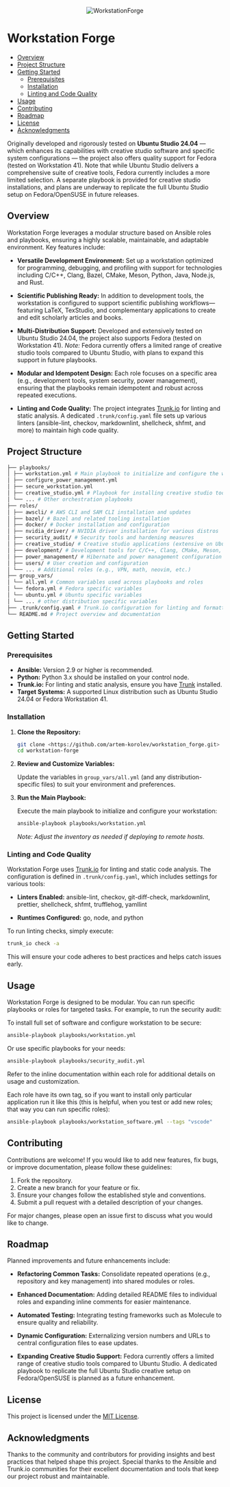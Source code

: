 <!-- markdownlint-disable MD033 MD041 -->
<p align="center">
  <img src="logo.webp" alt="WorkstationForge">
</p>
<!-- markdownlint-enable MD033 MD041 -->

# Workstation Forge

<!-- TOC tocDepth:2..3 chapterDepth:2..6 -->

- [Overview](#overview)
- [Project Structure](#project-structure)
- [Getting Started](#getting-started)
  - [Prerequisites](#prerequisites)
  - [Installation](#installation)
  - [Linting and Code Quality](#linting-and-code-quality)
- [Usage](#usage)
- [Contributing](#contributing)
- [Roadmap](#roadmap)
- [License](#license)
- [Acknowledgments](#acknowledgments)

<!-- /TOC -->

Originally developed and rigorously tested on **Ubuntu Studio 24.04** — which enhances its capabilities with creative studio software and specific system configurations — the project also offers quality support for Fedora (tested on Workstation 41). Note that while Ubuntu Studio delivers a comprehensive suite of creative tools, Fedora currently includes a more limited selection. A separate playbook is provided for creative studio installations, and plans are underway to replicate the full Ubuntu Studio setup on Fedora/OpenSUSE in future releases.

## Overview

Workstation Forge leverages a modular structure based on Ansible roles and playbooks, ensuring a highly scalable, maintainable, and adaptable environment. Key features include:

- **Versatile Development Environment:**
  Set up a workstation optimized for programming, debugging, and profiling with support for technologies including C/C++, Clang, Bazel, CMake, Meson, Python, Java, Node.js, and Rust.

- **Scientific Publishing Ready:**
  In addition to development tools, the workstation is configured to support scientific publishing workflows—featuring LaTeX, TexStudio, and complementary applications to create and edit scholarly articles and books.

- **Multi-Distribution Support:**
  Developed and extensively tested on Ubuntu Studio 24.04, the project also supports Fedora (tested on Workstation 41). _Note:_ Fedora currently offers a limited range of creative studio tools compared to Ubuntu Studio, with plans to expand this support in future playbooks.

- **Modular and Idempotent Design:**
  Each role focuses on a specific area (e.g., development tools, system security, power management), ensuring that the playbooks remain idempotent and robust across repeated executions.

- **Linting and Code Quality:**
  The project integrates [Trunk.io](https://docs.trunk.io) for linting and static analysis. A dedicated `.trunk/config.yaml` file sets up various linters (ansible-lint, checkov, markdownlint, shellcheck, shfmt, and more) to maintain high code quality.

## Project Structure

```bash
├── playbooks/
│ ├── workstation.yml # Main playbook to initialize and configure the workstation
│ ├── configure_power_management.yml
│ ├── secure_workstation.yml
│ ├── creative_studio.yml # Playbook for installing creative studio tools (Ubuntu Studio has all of this and much more)
│ └── ... # Other orchestration playbooks
├── roles/
│ ├── awscli/ # AWS CLI and SAM CLI installation and updates
│ ├── bazel/ # Bazel and related tooling installation
│ ├── docker/ # Docker installation and configuration
│ ├── nvidia_driver/ # NVIDIA driver installation for various distros
│ ├── security_audit/ # Security tools and hardening measures
│ ├── creative_studio/ # Creative studio applications (extensive on Ubuntu Studio)
│ ├── development/ # Development tools for C/C++, Clang, CMake, Meson, Python, Java, Node.js, Rust
│ ├── power_management/ # Hibernate and power management configuration
│ ├── users/ # User creation and configuration
│ └── ... # Additional roles (e.g., VPN, math, neovim, etc.)
├── group_vars/
│ └── all.yml # Common variables used across playbooks and roles
│ └── fedora.yml # Fedora specific variables
│ └── ubuntu.yml # Ubuntu specific variables
│ └── ... # other distribution specific variables
├── .trunk/config.yaml # Trunk.io configuration for linting and formatting
└── README.md # Project overview and documentation
```

## Getting Started

### Prerequisites

- **Ansible:** Version 2.9 or higher is recommended.
- **Python:** Python 3.x should be installed on your control node.
- **Trunk.io:** For linting and static analysis, ensure you have [Trunk](https://docs.trunk.io/cli) installed.
- **Target Systems:** A supported Linux distribution such as Ubuntu Studio 24.04 or Fedora Workstation 41.

### Installation

1. **Clone the Repository:**

   ```bash
   git clone <https://github.com/artem-korolev/workstation_forge.git>
   cd workstation-forge
   ```

2. **Review and Customize Variables:**

   Update the variables in `group_vars/all.yml` (and any distribution-specific files) to suit your environment and preferences.

3. **Run the Main Playbook:**

   Execute the main playbook to initialize and configure your workstation:

   ```bash
   ansible-playbook playbooks/workstation.yml
   ```

   _Note: Adjust the inventory as needed if deploying to remote hosts._

### Linting and Code Quality

Workstation Forge uses [Trunk.io](https://trunk.io) for linting and static code analysis. The configuration is defined in `.trunk/config.yaml`, which includes settings for various tools:

- **Linters Enabled:**
  ansible-lint, checkov, git-diff-check, markdownlint, prettier, shellcheck, shfmt, trufflehog, yamllint

- **Runtimes Configured:**
  go, node, and python

To run linting checks, simply execute:

```bash
trunk_io check -a
```

This will ensure your code adheres to best practices and helps catch issues early.

## Usage

Workstation Forge is designed to be modular. You can run specific playbooks or roles for targeted tasks. For example, to run the security audit:

To install full set of software and configure workstation to be secure:

```bash
ansible-playbook playbooks/workstation.yml
```

Or use specific playbooks for your needs:

```bash
ansible-playbook playbooks/security_audit.yml
```

Refer to the inline documentation within each role for additional details on usage and customization.

Each role have its own tag, so if you want to install only particular application run it like this (this is helpful, when you test or add new roles; that way you can run specific roles):

```bash
ansible-playbook playbooks/workstation_software.yml --tags "vscode"
```

## Contributing

Contributions are welcome! If you would like to add new features, fix bugs, or improve documentation, please follow these guidelines:

1. Fork the repository.
2. Create a new branch for your feature or fix.
3. Ensure your changes follow the established style and conventions.
4. Submit a pull request with a detailed description of your changes.

For major changes, please open an issue first to discuss what you would like to change.

## Roadmap

Planned improvements and future enhancements include:

- **Refactoring Common Tasks:**
  Consolidate repeated operations (e.g., repository and key management) into shared modules or roles.
- **Enhanced Documentation:**
  Adding detailed README files to individual roles and expanding inline comments for easier maintenance.

- **Automated Testing:**
  Integrating testing frameworks such as Molecule to ensure quality and reliability.

- **Dynamic Configuration:**
  Externalizing version numbers and URLs to central configuration files to ease updates.

- **Expanding Creative Studio Support:**
  Fedora currently offers a limited range of creative studio tools compared to Ubuntu Studio. A dedicated playbook to replicate the full Ubuntu Studio creative setup on Fedora/OpenSUSE is planned as a future enhancement.

## License

This project is licensed under the [MIT License](LICENSE).

## Acknowledgments

Thanks to the community and contributors for providing insights and best practices that helped shape this project. Special thanks to the Ansible and Trunk.io communities for their excellent documentation and tools that keep our project robust and maintainable.
